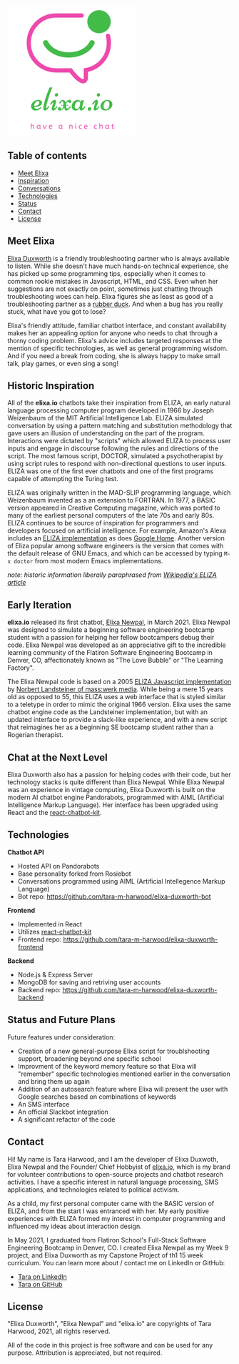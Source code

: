 ![pink chat icon with a green status indicator and a green smile. Text below reads 'elixa.io, have a nice chat'](public/elixa_small.png) 

## Table of contents
* [Meet Elixa](#meet-elixa)
* [Inspiration](#inspiration)
* [Conversations](#conversations)
* [Technologies](#technologies)
* [Status](#status)
* [Contact](#contact)
* [License](#license)

## Meet Elixa
[Elixa Duxworth](http://www.elixa.io/) is a friendly troubleshooting partner who is always available to listen.  While she doesn't have much hands-on technical experience, she has picked up some programming tips, especially when it comes to common rookie mistakes in Javascript, HTML, and CSS. Even when her suggestions are not exactly on point, sometimes just chatting through troubleshooting woes can help.  Elixa figures she as least as good of a troubleshooting partner as a [rubber duck](https://rubberduckdebugging.com/).  And when a bug has you really stuck, what have you got to lose?

Elixa's friendly attitude, familiar chatbot interface, and constant availability makes her an appealing option for anyone who needs to chat through a thorny coding problem. Elixa's advice includes targeted responses at the mention of specific technologies, as well as general programming wisdom.  And if you need a break from coding, she is always happy to make small talk, play games, or even sing a song!

## Historic Inspiration

All of the **elixa.io** chatbots take their inspiration from ELIZA, an early natural language processing computer program developed in 1966 by Joseph Weizenbaum of the MIT Artificial Intelligence Lab. ELIZA simulated conversation by using a pattern matching and substitution methodology that gave users an illusion of understanding on the part of the program. Interactions were dictated by "scripts" which allowed ELIZA to process user inputs and engage in discourse following the rules and directions of the script. The most famous script, DOCTOR, simulated a psychotherapist by using script rules to respond with non-directional questions to user inputs. ELIZA was one of the first ever chatbots and one of the first programs capable of attempting the Turing test.

ELIZA was originally written in the MAD-SLIP programming language, which Weizenbaum invented as a an extension to FORTRAN.  In 1977, a BASIC version appeared in Creative Computing magazine, which was ported to many of the earliest personal computers of the late 70s and early 80s. ELIZA continues to be source of inspiration for programmers and developers focused on artificial intelligence.  For example, Amazon's Alexa includes an [ELIZA implementation](https://www.amazon.com/Asimov-Eliza/dp/B0184NR4P8) as does [Google Home](https://www.makeuseof.com/tag/google-home-commands-cheat-sheet/).  Another version of Eliza popular among software engineers is the version that comes with the default release of GNU Emacs, and which can be accessed by typing `M-x doctor` from most modern Emacs implementations.

*note: historic information liberally paraphrased from [Wikipedia's ELIZA article](https://en.wikipedia.org/wiki/ELIZA)*

## Early Iteration

**elixa.io** released its first chatbot, [Elixa Newpal](https://elixa.io/denver-love), in March 2021.  Elixa Newpal was designed to simulate a beginning software engineering bootcamp student with a passion for helping her fellow bootcampers debug their code.  Elixa Newpal was developed as an appreciative gift to the incredible learning community of the Flatiron Software Engineering Bootcamp in Denver, CO, affectionately known as "The Love Bubble" or "The Learning Factory".

The Elixa Newpal code is based on a 2005 [ELIZA Javascript implementation](https://www.masswerk.at/elizabot/) by [Norbert Landsteiner of mass:werk media](https://www.masswerk.at/). While being a mere 15 years old as opposed to 55, this ELIZA uses a web interface that is styled similar to a teletype in order to mimic the original 1966 version. Elixa uses the same chatbot engine code as the Landsteiner implementation, but with an updated interface to provide a slack-like experience, and with a new script that reimagines her as a beginning SE bootcamp student rather than a Rogerian therapist.

## Chat at the Next Level

Elixa Duxworth also has a passion for helping codes with their code, but her technology stacks is quite different than Elixa Newpal.  While Elixa Newpal was an experience in vintage computing, Elixa Duxworth is built on the modern AI chatbot engine Pandorabots, programmed with AIML (Artificial Intelligence Markup Language). Her interface has been upgraded using React and the [react-chatbot-kit](https://fredrikoseberg.github.io/react-chatbot-kit-docs/).

## Technologies

**Chatbot API**
* Hosted API on Pandorabots
* Base personality forked from Rosiebot
* Conversations programmed using AIML (Artificial Intellegence Markup Language)
* Bot repo: https://github.com/tara-m-harwood/elixa-duxworth-bot

**Frontend**
* Implemented in React
* Utilizes [react-chatbot-kit](https://fredrikoseberg.github.io/react-chatbot-kit-docs/)
* Frontend repo: https://github.com/tara-m-harwood/elixa-duxworth-frontend

**Backend**
* Node.js & Express Server
* MongoDB for saving and retriving user accounts
* Backend repo: https://github.com/tara-m-harwood/elixa-duxworth-backend

## Status and Future Plans

Future features under consideration:
* Creation of a new general-purpose Elixa script for troublshooting support, broadening beyond one specific school
* Improvment of the keyword memory feature so that Elixa will "remember" specific technologies mentioned earlier in the conversation and bring them up again
* Addition of an autosearch feature where Elixa will present the user with Google searches based on combinations of keywords
* An SMS interface
* An official Slackbot integration
* A significant refactor of the code

## Contact

Hi! My name is Tara Harwood, and I am the developer of Elixa Duxwoth, Elixa Newpal and the Founder/ Chief Hobbyist of [elixa.io](https://elixa.io/), which is my brand for volunteer contributions to open-source projects and chatbot research activities.  I have a specific interest in natural language processing, SMS applications, and technologies related to political activism.

As a child, my first personal computer came with the BASIC version of ELIZA, and from the start I was entranced with her.  My early positive experiences with ELIZA formed my interest in computer programming and influenced my ideas about interaction design.

In May 2021, I graduated from Flatiron School's Full-Stack Software Engineering Bootcamp in Denver, CO. I created Elixa Newpal as my Week 9 project, and Elixa Duxworth as my Capstone Project of th1 15 week curriculum. You can learn more about / contact me on LinkedIn or GitHub:

* [Tara on LinkedIn](https://www.linkedin.com/in/taraharwood/)
* [Tara on GitHub](https://github.com/tara-m-harwood)


## License

"Elixa Duxworth", "Elixa Newpal" and "elixa.io" are copyrights of Tara Harwood, 2021, all rights reserved.

All of the code in this project is free software and can be used for any purpose.  Attribution is appreciated, but not required.
